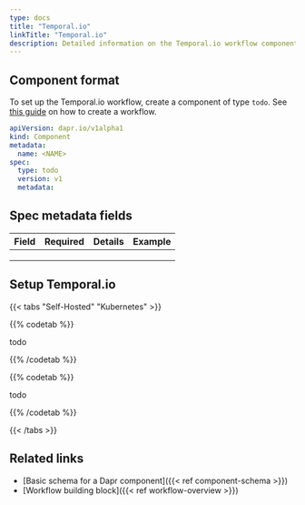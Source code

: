 ```yaml
---
type: docs
title: "Temporal.io"
linkTitle: "Temporal.io"
description: Detailed information on the Temporal.io workflow component
---
```


## Component format

To set up the Temporal.io workflow, create a component of type `todo`. See [this guide](todo) on how to create a workflow.

```yaml
apiVersion: dapr.io/v1alpha1
kind: Component
metadata:
  name: <NAME>
spec:
  type: todo
  version: v1
  metadata:
```

## Spec metadata fields

| Field | Required | Details | Example |
|-------|:--------:|---------|---------|
|       |          |         |         | 
|       |          |         |         | 
|       |          |         |         | 

## Setup Temporal.io

{{< tabs "Self-Hosted" "Kubernetes" >}}

{{% codetab %}}

todo

{{% /codetab %}}

{{% codetab %}}

todo 

{{% /codetab %}}

{{< /tabs >}}


## Related links
- [Basic schema for a Dapr component]({{< ref component-schema >}})
- [Workflow building block]({{< ref workflow-overview >}})
